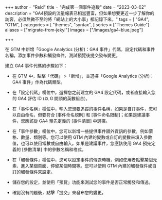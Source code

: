 +++
author = "Reid"
title = "完成第一個事件追蹤"
date = "2023-03-02"
description = "GA4預設的流量報表已相當豐富，但如果想要更近一步了解你的訪客，必須無微不至的將「網站上的大小事」都記錄下來。"
tags = [
    "GA4",
    "GTM",
]
categories = [
    "themes",
    "syntax",
]
series = ["Themes Guide"]
aliases = ["migrate-from-jekyl"]
images = ["/images/ga4-blue.jpeg"]

+++

在 GTM 中新增「Google Analytics (分析)：GA4 事件」代碼，設定代碼和事件名稱，添加事件參數和觸發條件，測試預覽後提交發布變更。
<!--more-->


建立 GA4 事件代碼的步驟如下：
 

- 在 GTM 中，點擊「代碼」 >「新增」，並選擇「Google Analytics (分析)：GA4 事件」作為代碼類型。

- 在「設定代碼」欄位中，選擇您之前建立的 GA4 設定代碼，或者直接輸入您的 GA4 評估 ID (以 G 開頭的英數組合)。

- 在「事件名稱」欄位中，輸入您想要追蹤的事件名稱，如果是自訂事件，您可以自由命名，但要符合 [事件命名規則] 和 [事件命名限制]；如果是建議事件，您應該從 GA4 預先定義的 [事件清單] 中選擇。

- 在「事件參數」欄位中，您可以新增一些提供事件額外資訊的參數，例如價格、數量、類別等。您可以使用 GTM 內建的變數或自訂的變數來填入參數值，也可以使用常數或自由輸入。如果是建議事件，您應該使用 GA4 預先定義的 [參數清單] 中的參數名稱和格式。

- 在「觸發條件」欄位中，您可以設定事件的傳送時機，例如使用者點擊某個元素、進入某個頁面、停留某個時間等。您可以使用 GTM 內建的觸發條件或自訂的觸發條件來設定。

- 儲存您的設定，並使用「預覽」功能來測試您的事件是否正常觸發和傳送。

- 確認沒有問題後，點擊「提交」來發布您的變更。